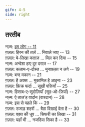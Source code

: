 ```yaml
---
gifn: 4-5
side: right
---
```

## तरतीब

नज़्म: [हम लोग -- 11](/Hanoz#13)  
ग़ज़ल: हिरन की तर्ज़ … निवाले जाए -- 13  
ग़ज़ल: बे-लिखा काग़ज़ … मिल कर दिया -- 15  
नज़्म: अन्देशा हाए दूर दराज़ -- 17  
ग़ज़ल: कलाम-ए-दोस्त … मुनाफ़क़ा न लगे -- 19  
नज़्म: बन्द मकान -- 21  
ग़ज़ल: है अक्स … मुकामिल है आइना -- 23  
ग़ज़ल: फ़िक्र फर्दा … सूखी पत्तियाँ -- 25  
नज़्म: हिसाब-ए-सूदोज़ियाँ (सूद-ओ-ज़ियाँ) -- 27  
नज़्म: ऐ ताज़’ह वार्दान (वारदान) -- 28  
नज़्म: इस से पहले कि -- 29  
ग़ज़ल: उजाड़ शहरों … बैठा दिखाई देता है -- 30  
ग़ज़ल: वक़्त की धूप … सिफरी का लिखा -- 31  
ग़ज़ल: यहाँ भी … नजदिया सिका है -- 33